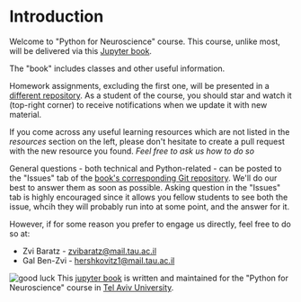 # Introduction

Welcome to "Python for Neuroscience" course.
This course, unlike most, will be delivered via this [Jupyter book](https://jupyterbook.org/intro.html).

The "book" includes classes and other useful information.

Homework assignments, excluding the first one, will be presented in a [different repository](https://github.com/sagol-python-for-neuroscientists/course_site_2021.git). As a student of the course, you should star and watch it (top-right corner) to receive notifications when we update it with new material.

If you come across any useful learning resources which are not listed in the _resources_ section on the left, please don't hesitate to create a pull request with the new resource you found. _Feel free to ask us how to do so_

General questions - both technical and Python-related - can be posted to the "Issues" tab of the [book's corresponding Git repository](https://github.com/sagol-python-for-neuroscientists/textbook.git). We'll do our best to answer them as soon as possible.
Asking question in the "Issues" tab is highly encouraged since it allows you fellow students to see both the issue, whcih they will probably run into at some point, and the answer for it.

However, if for some reason you prefer to engage us directly, feel free to do so at:

- Zvi Baratz - <zvibaratz@mail.tau.ac.il>
- Gal Ben-Zvi - <hershkovitz1@mail.tau.ac.il>

![good luck](good_luck.jpg)
This [jupyter book](https://jupyterbook.org/intro.html) is written and
maintained for the "Python for Neuroscience" course in
[Tel Aviv University](https://english.tau.ac.il/).
